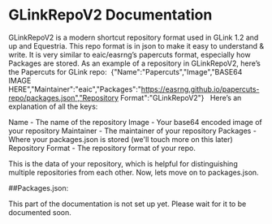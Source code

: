<h1>GLinkRepoV2 Documentation</h1>


GLinkRepoV2 is a modern shortcut repository format used in GLink 1.2 and up and Equestria. This repo format is in json to make it easy to understand & write. It is very similar to eaic/easrng’s papercuts format, especially how Packages are stored. As an example of a repository in GLinkRepoV2, here’s the Papercuts for GLink repo: 
{"Name":"Papercuts","Image","BASE64 IMAGE HERE","Maintainer":"eaic","Packages":"https://easrng.github.io/papercuts-repo/packages.json","Repository Format":"GLinkRepoV2"}   Here’s an explanation of all the keys:

Name - The name of the repository
Image - Your base64 encoded image of your repository
Maintainer - The maintainer of your repository
Packages - Where your packages.json is stored (we'll touch more on this later)
Repository Format - The repository format of your repo.

This is the data of your repository, which is helpful for distinguishing multiple repositories from each other. Now, lets move on to packages.json.

##Packages.json:

This part of the documentation is not set up yet. Please wait for it to be documented soon.
